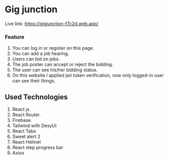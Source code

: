 # Gig junction

Live link: https://gigjunction-f7c2d.web.app/

### Feature

1. You can log in or register on this page.
2. You can add a job hearing.
3. Users can bid on jobs.
4. The job poster can accept or reject the bidding.
5. The user can see his/her bidding status.
6. On this website I applied jwt token verification, now only logged-in user can see their things.

## Used Technologies

1. React js.
2. React Router.
3. Firebase.
4. Tailwind with DesyUi
5. React Tabs
6. Sweet alert 2
7. React Helmet
8. React step progress bar
9. Axios
